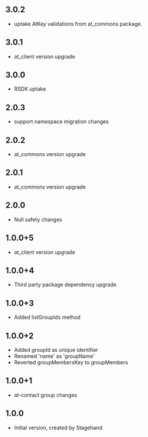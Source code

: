 ## 3.0.2
- uptake AtKey validations from at_commons package. 
## 3.0.1
- at_client version upgrade
## 3.0.0
- RSDK uptake
## 2.0.3
- support namespace migration changes
## 2.0.2
- at_commons version upgrade
## 2.0.1
- at_commons version upgrade
## 2.0.0
- Null safety changes
## 1.0.0+5
- at_client version upgrade
## 1.0.0+4
- Third party package dependency upgrade
## 1.0.0+3
- Added listGroupIds method
## 1.0.0+2
- Added groupId as unique identifier 
- Renamed 'name' as 'groupName' 
- Reverted groupMembersKey to groupMembers
## 1.0.0+1
- at-contact group changes
## 1.0.0
- Initial version, created by Stagehand
